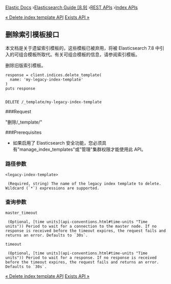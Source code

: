

[Elastic Docs](/guide/) ›[Elasticsearch Guide [8.9]](index.md) ›[REST
APIs](rest-apis.md) ›[Index APIs](indices.md)

[« Delete index template API](indices-delete-template.md) [Exists API
»](indices-exists.md)

## 删除索引模板接口

本文档是关于遗留索引模板的，这些模板已被弃用，将被 Elasticsearch 7.8 中引入的可组合模板所取代。有关可组合模板的信息，请参阅索引模板。

删除旧版索引模板。

    
    
    response = client.indices.delete_template(
      name: 'my-legacy-index-template'
    )
    puts response
    
    
    DELETE /_template/my-legacy-index-template

###Request

"删除/_template/<legacy-index-template>"

###Prerequisites

* 如果启用了 Elasticsearch 安全功能，您必须具有"manage_index_templates"或"管理"集群权限才能使用此 API。

### 路径参数

`<legacy-index-template>`

     (Required, string) The name of the legacy index template to delete. Wildcard (`*`) expressions are supported. 

### 查询参数

`master_timeout`

     (Optional, [time units](api-conventions.html#time-units "Time units")) Period to wait for a connection to the master node. If no response is received before the timeout expires, the request fails and returns an error. Defaults to `30s`. 
`timeout`

     (Optional, [time units](api-conventions.html#time-units "Time units")) Period to wait for a response. If no response is received before the timeout expires, the request fails and returns an error. Defaults to `30s`. 

[« Delete index template API](indices-delete-template.md) [Exists API
»](indices-exists.md)
